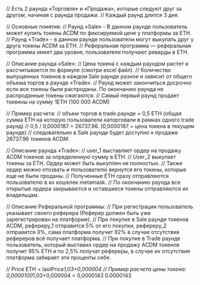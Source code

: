 // Есть 2 раунда «Торговля» и «Продажа», которые следуют друг за другом, начиная с раунда продажи.
// Каждый раунд длится 3 дня.

// Основные понятия:
// Раунд «Sale» - В данном раунде пользователь может купить токены ACDM по фиксируемой цене у платформы за ETH.
// Раунд «Trade» - в данном раунде пользователи могут выкупать друг у друга токены ACDM за ETH.
// Реферальная программа — реферальная программа имеет два уровня, пользователи получают реварды в ETH.

// Описание раунда «Sale»:
// Цена токена с каждым раундом растет и рассчитывается по формуле (смотри excel файл).
// Количество выпущенных токенов в каждом Sale раунде разное и зависит от общего объема торгов в раунде «Trade».
// Раунд может закончиться досрочно если все токены были распроданы. По окончанию раунда не распроданные токены сжигаются.
// Самый первый раунд продает токенны на сумму 1ETH (100 000 ACDM)

// Пример расчета:
// объем торгов в trade раунде = 0,5 ETH (общая сумма ETH на которую пользователи наторговали в рамках одного trade раунд)
// 0,5 / 0,0000187 = 26737.96. (0,0000187 = цена токена в текущем раунде)
// следовательно в Sale раунде будет доступно к продаже 26737.96 токенов ACDM.

// Описание раунда «Trade»:
// user_1 выставляет ордер на продажу ACDM токенов за определенную сумму в ETH.
// User_2 выкупает токены за ETH. Ордер может быть выкуплен не полностью.
// Также ордер можно отозвать и пользователю вернутся его токены, которые еще не были проданы.
// Полученные ETH сразу отправляются пользователю в их кошелек metamask.
// По окончанию раунда все открытые ордера закрываются и оставшиеся токены отправляются их владельцам.

// Описание Реферальной программы:
// При регистрации пользователь указывает своего реферера (Реферер должен быть уже зарегистрирован на платформе).
// При покупке в Sale раунде токенов ACDM, рефереру_1 отправится 5% от его покупки, рефереру_2 отправится 3%, сама платформа получит 92% в случае отсутствия рефереров всё получает платформа.
// При покупке в Trade раунде пользователь, который выставил ордер на продажу ACDM токенов получит 95% ETH и по 2,5% получат рефереры, в случае их отсутствия платформа забирает эти проценты себе.

// Price ETH = lastPrice*1,03+0,000004
// Пример расчета цены токена: 0,0000100*1,03+0,000004 = 0,0000143
0.0000143
